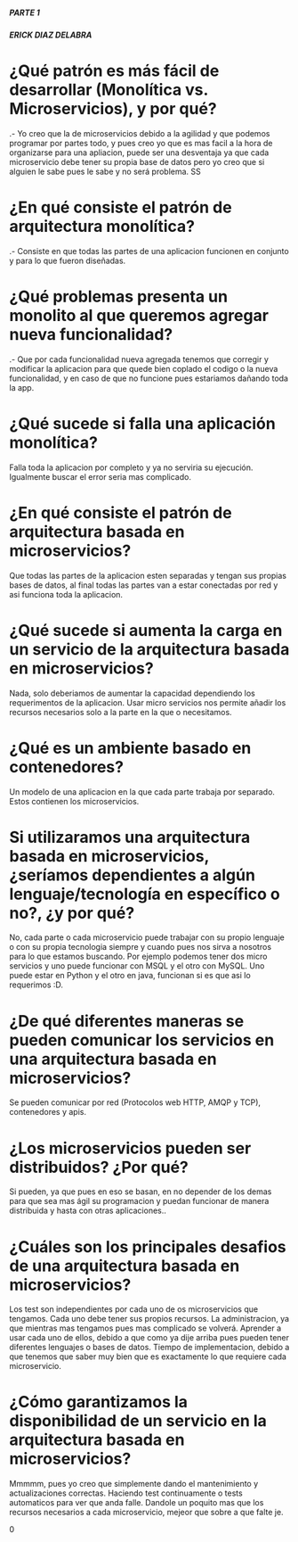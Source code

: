 #####       PARTE 1      ######
##### ERICK DIAZ DELABRA ######

# ¿Qué patrón es más fácil de desarrollar (Monolítica vs. Microservicios), y por qué?
.- Yo creo que la de microservicios debido a la agilidad y que podemos programar por partes todo, y pues creo yo que es mas facil a la hora de organizarse para una apliacion, puede ser una desventaja ya que cada microservicio debe tener su propia base de datos pero yo creo que si alguien le sabe pues le sabe y no será problema.
SS
# ¿En qué consiste el patrón de arquitectura monolítica?
.- Consiste en que todas las partes de una aplicacion funcionen en conjunto y  para lo que fueron diseñadas. 

# ¿Qué problemas presenta un monolito al que queremos agregar nueva funcionalidad?
.- Que por cada funcionalidad nueva agregada tenemos que corregir y modificar la aplicacion para que quede bien coplado el codigo o la nueva funcionalidad, y en caso de que no funcione pues estariamos dañando toda la app.

# ¿Qué sucede si falla una aplicación monolítica?
Falla toda la aplicacion por completo y ya no serviria su ejecución. Igualmente buscar el error seria mas complicado.

# ¿En qué consiste el patrón de arquitectura basada en microservicios?
Que todas las partes de la aplicacion esten separadas y tengan sus propias bases de datos, al final todas las partes van a estar conectadas por red y asi funciona toda la aplicacion.

# ¿Qué sucede si aumenta la carga en un servicio de la arquitectura basada en microservicios?
Nada, solo deberiamos de aumentar la capacidad dependiendo los requerimentos de la aplicacion. Usar micro servicios nos permite añadir los recursos necesarios solo a la parte en la que o necesitamos.

# ¿Qué es un ambiente basado en contenedores?
Un modelo de una aplicacion en la que cada parte trabaja por separado. Estos contienen los microservicios.

# Si utilizaramos una arquitectura basada en microservicios, ¿seríamos dependientes a algún lenguaje/tecnología en específico o no?, ¿y por qué?
No, cada parte o cada microservicio puede trabajar con su propio lenguaje o con su propia tecnologia siempre y cuando pues nos sirva a nosotros para lo que estamos buscando. Por ejemplo podemos tener dos micro servicios y uno puede funcionar con MSQL y el otro con MySQL. Uno puede estar en Python y el otro en java, funcionan si es que asi lo requerimos :D.

# ¿De qué diferentes maneras se pueden comunicar los servicios en una arquitectura basada en microservicios?
Se pueden comunicar por red (Protocolos web HTTP, AMQP y TCP), contenedores y apis.

# ¿Los microservicios pueden ser distribuidos? ¿Por qué?
Si pueden, ya que pues en eso se basan, en no depender de los demas para que sea mas ágil su programacion y puedan funcionar de manera distribuida y hasta con otras aplicaciones..

# ¿Cuáles son los principales desafios de una arquitectura basada en microservicios?
Los test son independientes por cada uno de os microservicios que tengamos.
Cada uno debe tener sus propios recursos.
La administracion, ya que mientras mas tengamos pues mas complicado se volverá.
Aprender a usar cada uno de ellos, debido a que como ya dije arriba pues pueden tener diferentes lenguajes o bases de datos.
Tiempo de implementacion, debido a que tenemos que saber muy bien que es exactamente lo que requiere cada microservicio.

# ¿Cómo garantizamos la disponibilidad de un servicio en la arquitectura basada en microservicios?
Mmmmm, pues yo creo que simplemente dando el mantenimiento y actualizaciones correctas. 
Haciendo test continuamente o tests automaticos para ver que anda falle.
Dandole un poquito mas que los recursos necesarios a cada microservicio, mejeor que sobre a que falte je.

0